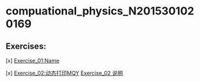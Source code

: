 # compuational_physics_N2015301020169
## Exercises:
[x] [Exercise_01:Name](https://github.com/napochi/compuational_physics_N2015301020169/blob/master/name.py)

[x] [Exercise_02:动态打印MQY](https://github.com/napochi/compuational_physics_N2015301020169/blob/master/%E5%8A%A8%E6%80%81%E6%89%93%E5%8D%B0MQY.py)
[Exercise_02 说明](https://www.zybuluo.com/napochi/note/891684)

